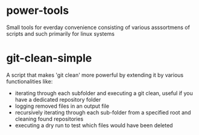 # power-tools
Small tools for everday convenience consisting of various asssortmens of scripts and such primarily for linux systems

# git-clean-simple
A script that makes 'git clean' more powerful by extending it by various functionalities like:
  - iterating through each subfolder and executing a git clean, useful if you have a dedicated repository folder
  - logging removed files in an output file
  - recursively iterating through each sub-folder from a specified root and cleaning found repositories
  - executing a dry run to test which files would have been deleted
